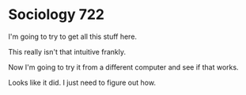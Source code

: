 # Sociology 722

I'm going to try to get all this stuff here.

This really isn't that intuitive frankly.

Now I'm going to try it from a different computer and see if that works.

Looks like it did. I just need to figure out how.
